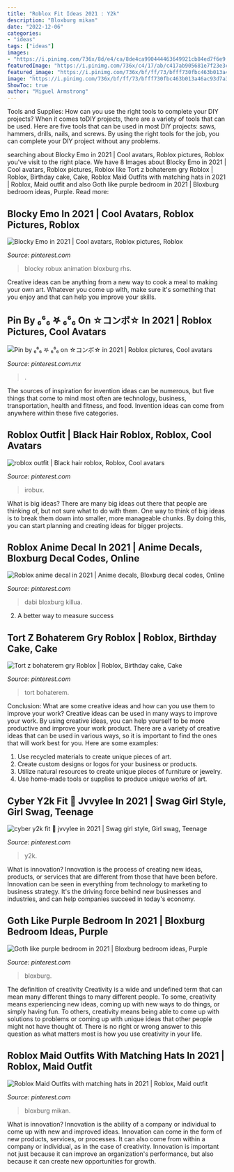 ```yaml
---
title: "Roblox Fit Ideas 2021 : Y2k"
description: "Bloxburg mikan"
date: "2022-12-06"
categories:
- "ideas"
tags: ["ideas"]
images:
- "https://i.pinimg.com/736x/8d/e4/ca/8de4ca990444463649921cb84ed7f6e9.jpg"
featuredImage: "https://i.pinimg.com/736x/c4/17/ab/c417ab905681e7f23e3c4690e9d388b3.jpg"
featured_image: "https://i.pinimg.com/736x/bf/ff/73/bfff730fbc463b013a46ac93d7a3d246.jpg"
image: "https://i.pinimg.com/736x/bf/ff/73/bfff730fbc463b013a46ac93d7a3d246.jpg"
ShowToc: true
author: "Miguel Armstrong"
---
```



Tools and Supplies: How can you use the right tools to complete your DIY projects?
When it comes toDIY projects, there are a variety of tools that can be used. Here are five tools that can be used in most DIY projects: saws, hammers, drills, nails, and screws. By using the right tools for the job, you can complete your DIY project without any problems.

	

		
searching about Blocky Emo in 2021 | Cool avatars, Roblox pictures, Roblox you've visit to the right place. We have 8 Images about Blocky Emo in 2021 | Cool avatars, Roblox pictures, Roblox like Tort z bohaterem gry Roblox | Roblox, Birthday cake, Cake, Roblox Maid Outfits with matching hats in 2021 | Roblox, Maid outfit and also Goth like purple bedroom in 2021 | Bloxburg bedroom ideas, Purple. Read more:
		
    
## Blocky Emo In 2021 | Cool Avatars, Roblox Pictures, Roblox

<img loading=lazy src="https://i.pinimg.com/736x/bf/ff/73/bfff730fbc463b013a46ac93d7a3d246.jpg" onerror="this.onerror=null;this.src='https://tse2.mm.bing.net/th?id=OIP.6CFY1V3WZcoVx5G-5EJCYAHaQA&amp;pid=15.1';" alt="Blocky Emo in 2021 | Cool avatars, Roblox pictures, Roblox">

_Source: pinterest.com_

>blocky robux animation bloxburg rhs. 

	

Creative ideas can be anything from a new way to cook a meal to making your own art. Whatever you come up with, make sure it's something that you enjoy and that can help you improve your skills.

    
## Pin By ₆⁶₆ 𖤐 ₆⁶₆ On ☆コンボ☆ In 2021 | Roblox Pictures, Cool Avatars

<img loading=lazy src="https://i.pinimg.com/736x/11/fd/be/11fdbe032b4becc46f19448ae712f8dd.jpg" onerror="this.onerror=null;this.src='https://tse1.mm.bing.net/th?id=OIP.ey8cPXlwOCOMppyrZJ7kXwHaNu&amp;pid=15.1';" alt="Pin by ₆⁶₆ 𖤐 ₆⁶₆ on ☆コンボ☆ in 2021 | Roblox pictures, Cool avatars">

_Source: pinterest.com.mx_

>. 

	

The sources of inspiration for invention ideas can be numerous, but five things that come to mind most often are technology, business, transportation, health and fitness, and food. Invention ideas can come from anywhere within these five categories.

    
## Roblox Outfit | Black Hair Roblox, Roblox, Cool Avatars

<img loading=lazy src="https://i.pinimg.com/736x/c4/17/ab/c417ab905681e7f23e3c4690e9d388b3.jpg" onerror="this.onerror=null;this.src='https://tse3.mm.bing.net/th?id=OIP.xcQoLF67MFXpS7v141XZewHaJ3&amp;pid=15.1';" alt="roblox outfit | Black hair roblox, Roblox, Cool avatars">

_Source: pinterest.com_

>irobux. 

	

What is big ideas?
There are many big ideas out there that people are thinking of, but not sure what to do with them. One way to think of big ideas is to break them down into smaller, more manageable chunks. By doing this, you can start planning and creating ideas for bigger projects.

    
## Roblox Anime Decal In 2021 | Anime Decals, Bloxburg Decal Codes, Online

<img loading=lazy src="https://i.pinimg.com/736x/fd/f8/1a/fdf81a046b2a1e80bef52d6e79bdaa72.jpg" onerror="this.onerror=null;this.src='https://tse3.mm.bing.net/th?id=OIP.OtYM3YIJF0PD9x3rRgut_gHaJ3&amp;pid=15.1';" alt="Roblox anime decal in 2021 | Anime decals, Bloxburg decal codes, Online">

_Source: pinterest.com_

>dabi bloxburg killua. 

	

2. A better way to measure success

    
## Tort Z Bohaterem Gry Roblox | Roblox, Birthday Cake, Cake

<img loading=lazy src="https://i.pinimg.com/736x/be/86/c0/be86c022006d69a27908d2d938da31be.jpg" onerror="this.onerror=null;this.src='https://tse2.mm.bing.net/th?id=OIP.kTqG6sEKudN7okjCLcsnvAHaNI&amp;pid=15.1';" alt="Tort z bohaterem gry Roblox | Roblox, Birthday cake, Cake">

_Source: pinterest.com_

>tort bohaterem. 

	

Conclusion: What are some creative ideas and how can you use them to improve your work?
Creative ideas can be used in many ways to improve your work. By using creative ideas, you can help yourself to be more productive and improve your work product. There are a variety of creative ideas that can be used in various ways, so it is important to find the ones that will work best for you. Here are some examples: 
1. Use recycled materials to create unique pieces of art.
2. Create custom designs or logos for your business or products.
3. Utilize natural resources to create unique pieces of furniture or jewelry.
4. Use home-made tools or supplies to produce unique works of art.

    
## Cyber Y2k Fit 🌟 Jvvylee In 2021 | Swag Girl Style, Girl Swag, Teenage

<img loading=lazy src="https://i.pinimg.com/736x/8d/e4/ca/8de4ca990444463649921cb84ed7f6e9.jpg" onerror="this.onerror=null;this.src='https://tse4.mm.bing.net/th?id=OIP.MEBPgRTB_gx7xzVaRPJ14gHaJ3&amp;pid=15.1';" alt="cyber y2k fit 🌟 jvvylee in 2021 | Swag girl style, Girl swag, Teenage">

_Source: pinterest.com_

>y2k. 

	

What is innovation?
Innovation is the process of creating new ideas, products, or services that are different from those that have been before. Innovation can be seen in everything from technology to marketing to business strategy. It's the driving force behind new businesses and industries, and can help companies succeed in today's economy.

    
## Goth Like Purple Bedroom In 2021 | Bloxburg Bedroom Ideas, Purple

<img loading=lazy src="https://i.pinimg.com/736x/f9/26/49/f92649527200e2a9cebbf763a9e7c308.jpg" onerror="this.onerror=null;this.src='https://tse2.mm.bing.net/th?id=OIP.9e8_n1RPV8IyYLzdyW9-TAHaJ3&amp;pid=15.1';" alt="Goth like purple bedroom in 2021 | Bloxburg bedroom ideas, Purple">

_Source: pinterest.com_

>bloxburg. 

	

The definition of creativity
Creativity is a wide and undefined term that can mean many different things to many different people. To some, creativity means experiencing new ideas, coming up with new ways to do things, or simply having fun. To others, creativity means being able to come up with solutions to problems or coming up with unique ideas that other people might not have thought of. There is no right or wrong answer to this question as what matters most is how you use creativity in your life.

    
## Roblox Maid Outfits With Matching Hats In 2021 | Roblox, Maid Outfit

<img loading=lazy src="https://i.pinimg.com/736x/00/f5/8d/00f58dce381cf7a1119abedbd47abe0b.jpg" onerror="this.onerror=null;this.src='https://tse1.mm.bing.net/th?id=OIP.P-FRgS3lGonUVUcYEksdigHaHa&amp;pid=15.1';" alt="Roblox Maid Outfits with matching hats in 2021 | Roblox, Maid outfit">

_Source: pinterest.com_

>bloxburg mikan. 

	

What is innovation?
Innovation is the ability of a company or individual to come up with new and improved ideas. Innovation can come in the form of new products, services, or processes. It can also come from within a company or individual, as in the case of creativity. Innovation is important not just because it can improve an organization's performance, but also because it can create new opportunities for growth.

